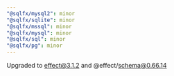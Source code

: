 ```yaml
---
"@sqlfx/mysql2": minor
"@sqlfx/sqlite": minor
"@sqlfx/mssql": minor
"@sqlfx/mysql": minor
"@sqlfx/sql": minor
"@sqlfx/pg": minor
---
```


Upgraded to effect@3.1.2 and @effect/schema@0.66.14

